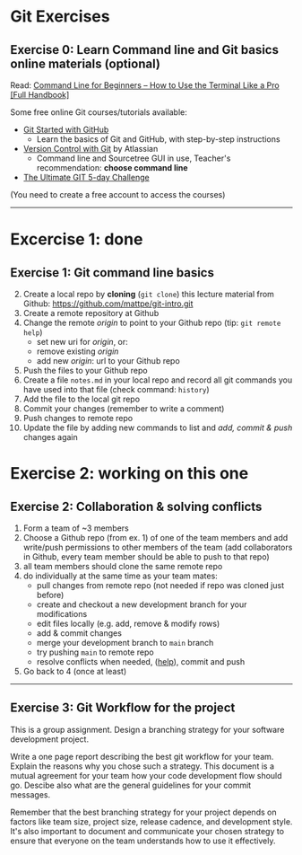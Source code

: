 # Git Exercises

## Exercise 0: Learn Command line and Git basics online materials (optional)

Read: [Command Line for Beginners – How to Use the Terminal Like a Pro [Full Handbook]](https://www.freecodecamp.org/news/command-line-for-beginners/)

Some free online Git courses/tutorials available:

- [Git Started with GitHub](https://www.udemy.com/course/git-started-with-github/)
  - Learn the basics of Git and GitHub, with step-by-step instructions
- [Version Control with Git](https://www.coursera.org/learn/version-control-with-git) by Atlassian
  - Command line and Sourcetree GUI in use, Teacher's recommendation: **choose command line**
- [The Ultimate GIT 5-day Challenge](https://www.udemy.com/course/the-ultimate-git-5-day-challenge/)

(You need to create a free account to access the courses)

---
# Excercise 1: done

## Exercise 1: Git command line basics

2. Create a local repo by **cloning** (`git clone`) this lecture material from Github: <https://github.com/mattpe/git-intro.git>
3. Create a remote repository at Github
4. Change the remote _origin_ to point to your Github repo (tip: `git remote help`)
   - set new uri for _origin_, or:
   - remove existing _origin_
   - add new _origin_: url to your Github repo
5. Push the files to your Github repo
6. Create a file `notes.md` in your local repo and record all git commands you have used into that file (check command: `history`)
7. Add the file to the local git repo
8. Commit your changes (remember to write a comment)
9. Push changes to remote repo
10. Update the file by adding new commands to list and _add, commit & push_ changes again

# Exercise 2: working on this one

## Exercise 2: Collaboration & solving conflicts

1. Form a team of ~3 members
2. Choose a Github repo (from ex. 1) of one of the team members and add write/push permissions to other members of the team (add collaborators in Github, every team member should be able to push to that repo)
3. all team members should clone the same remote repo
4. do individually at the same time as your team mates:
   - pull changes from remote repo (not needed if repo was cloned just before)
   - create and checkout a new development branch for your modifications  
   - edit files locally (e.g. add, remove & modify rows)
   - add & commit changes
   - merge your development branch to `main` branch
   - try pushing `main` to remote repo
   - resolve conflicts when needed, ([help](https://help.github.com/articles/resolving-a-merge-conflict-from-the-command-line/)), commit and push
5. Go back to 4 (once at least)

---

## Exercise 3: Git Workflow for the project

This is a group assignment. Design a branching strategy for your software development project.

Write a one page report describing the best git workflow for your team. Explain the reasons why you chose such a strategy. This document is a mutual agreement for your team how your code development flow should go. Descibe also what are the general guidelines for your commit messages.

Remember that the best branching strategy for your project depends on factors like team size, project size, release cadence, and development style. It's also important to document and communicate your chosen strategy to ensure that everyone on the team understands how to use it effectively.
